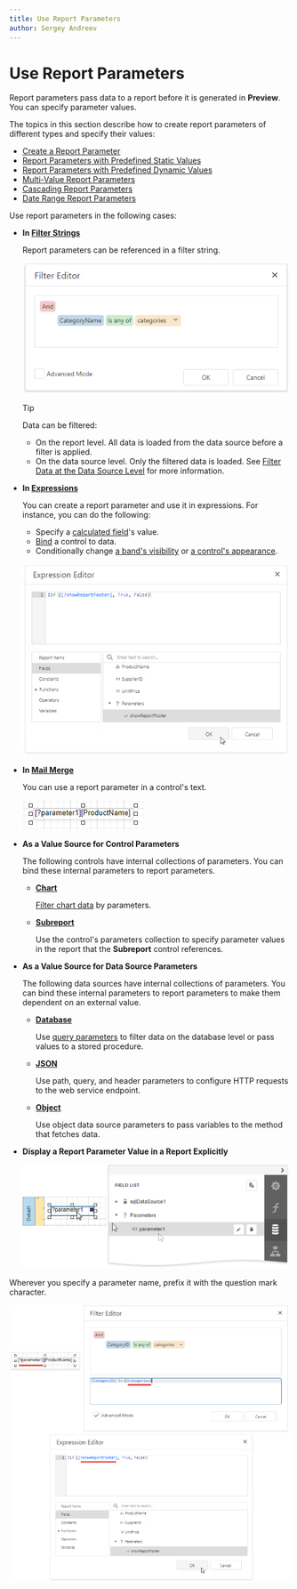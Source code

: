 ```yaml
---
title: Use Report Parameters
author: Sergey Andreev
---
```

# Use Report Parameters

Report parameters pass data to a report before it is generated in **Preview**. You can specify parameter values.

The topics in this section describe how to create report parameters of different types and specify their values:

* [Create a Report Parameter](use-report-parameters/create-a-report-parameter.md)
* [Report Parameters with Predefined Static Values](use-report-parameters/report-parameters-with-predefined-static-values.md)
* [Report Parameters with Predefined Dynamic Values](use-report-parameters/report-parameters-with-predefined-dynamic-values.md)
* [Multi-Value Report Parameters](use-report-parameters/multi-value-report-parameters.md)
* [Cascading Report Parameters](use-report-parameters/cascading-report-parameters.md)
* [Date Range Report Parameters](use-report-parameters/date-range-report-parameters.md)

Use report parameters in the following cases:

* **In [Filter Strings](filter-data.md)**

    Report parameters can be referenced in a filter string.

    ![Parameter in FIlter String](../../../images/eurd-web-parameters-filter-string-with-multi-value-parameter.png)

    > [!TIP]
    > Data can be filtered:
    > * On the report level. All data is loaded from the data source before a filter is applied.
    > * On the data source level. Only the filtered data is loaded. See [Filter Data at the Data Source Level](filter-data/filter-data-at-the-data-source-level.md) for more information.

* **In [Expressions](../use-expressions.md)**

    You can create a report parameter and use it in expressions. For instance, you can do the following:

    * Specify a [calculated field](use-calculated-fields/calculated-fields-overview.md)'s value.
    * [Bind](../use-report-elements/bind-controls-to-data.md) a control to data. 
    * Conditionally change [a band's visibility](specify-conditions-for-report-elements/conditionally-change-a-bands-vibility-expression-bindings.md) or [a control's appearance](specify-conditions-for-report-elements/conditionally-change-a-control-appearance.md).
 
    ![Parameters in Expression Editor](../../../images/eurd-web-parameters-expression-editor.png)

* **In [Mail Merge](../use-report-elements/use-embedded-fields-mail-merge.md)**

    You can use a report parameter in a control's text.

    ![MailMerge Parameters](../../../images/eurd-web-mail-merge-insert-parameters.png)

* **As a Value Source for Control Parameters**

    The following controls have internal collections of parameters. You can bind these internal parameters to report parameters.

    * **[Chart](../use-report-elements/use-charts-and-pivot-grids/use-charts-in-reports.md)**

	    [Filter chart data](../use-report-elements/use-charts-and-pivot-grids/use-charts-to-visualize-grouped-data.md) by parameters.

    * **[Subreport](../use-report-elements/use-basic-report-controls/subreport.md)**

	    Use the control's parameters collection to specify parameter values in the report that the **Subreport** control references.

* **As a Value Source for Data Source Parameters**

    The following data sources have internal collections of parameters. You can bind these internal parameters to report parameters to make them dependent on an external value.

    * **[Database](../bind-to-data/bind-a-report-to-a-database.md)**

        Use [query parameters](../bind-to-data/specify-query-parameters.md) to filter data on the database level or pass values to a stored procedure.

    * **[JSON](../bind-to-data/bind-a-report-to-json-data.md)**

        Use path, query, and header parameters to configure HTTP requests to the web service endpoint.

    * **[Object](../bind-to-data/bind-a-report-to-an-object-data-source.md)**

        Use object data source parameters to pass variables to the method that fetches data.

* **Display a Report Parameter Value in a Report Explicitly**

    ![Display Parameters Explicitly](../../../images/eurd-web-parameters-for-data-binding.png)

Wherever you specify a parameter name, prefix it with the question mark character.

![Prepend Parameters with Question Mark](../../../images/eurd-web-parameters-prepend-with-question-mark.png)
